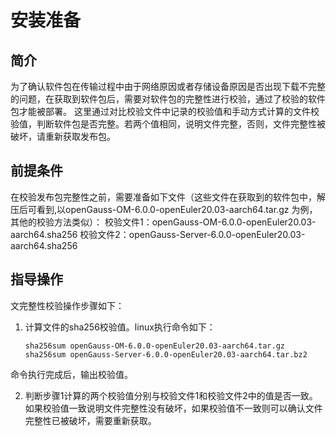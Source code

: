 # 安装准备

## 简介
为了确认软件包在传输过程中由于网络原因或者存储设备原因是否出现下载不完整的问题，在获取到软件包后，需要对软件包的完整性进行校验，通过了校验的软件包才能被部署。
这里通过对比校验文件中记录的校验值和手动方式计算的文件校验值，判断软件包是否完整。若两个值相同，说明文件完整，否则，文件完整性被破坏，请重新获取发布包。

## 前提条件
在校验发布包完整性之前，需要准备如下文件（这些文件在获取到的软件包中，解压后可看到,以openGauss-OM-6.0.0-openEuler20.03-aarch64.tar.gz 为例，其他的校验方法类似）：
校验文件1：openGauss-OM-6.0.0-openEuler20.03-aarch64.sha256
校验文件2：openGauss-Server-6.0.0-openEuler20.03-aarch64.sha256
## 指导操作
文完整性校验操作步骤如下：
1.  计算文件的sha256校验值。linux执行命令如下：

    ```
    sha256sum openGauss-OM-6.0.0-openEuler20.03-aarch64.tar.gz
    sha256sum openGauss-Server-6.0.0-openEuler20.03-aarch64.tar.bz2
    ```
命令执行完成后，输出校验值。

2.  判断步骤1计算的两个校验值分别与校验文件1和校验文件2中的值是否一致。
如果校验值一致说明文件完整性没有破坏，如果校验值不一致则可以确认文件完整性已被破坏，需要重新获取。

